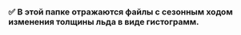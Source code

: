 ### :white_check_mark: В этой **папке** отражаются файлы с сезонным ходом изменения толщины льда в виде гистограмм.